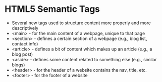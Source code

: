 # HTML5 Semantic Tags
* Several new tags used to structure content more properly and more descriptively
* \<main> - for the main content of a webpage, unique to that page
* \<section> - defines a certain section of a webpage (e.g., blog list, contact info)
* \<article> - defines a bit of content which makes up an article (e.g., a blog post)
* \<aside> - defines some content related to something else (e.g., similar blogs)
* \<header> - for the header of a website contains the nav, title, etc.
* \<footer> - for the footer of a website